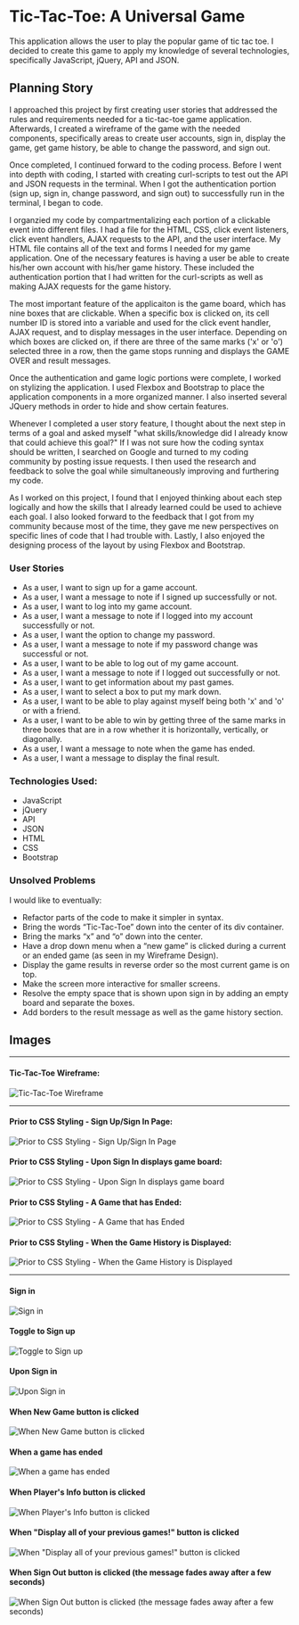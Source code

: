 # Tic-Tac-Toe: A Universal Game

This application allows the user to play the popular game of tic tac toe. I decided to create this game to apply my knowledge of several technologies, specifically JavaScript, jQuery, API and JSON.

## Planning Story

I approached this project by first creating user stories that addressed the rules and requirements needed for a tic-tac-toe game application. Afterwards, I created a wireframe of the game with the needed components, specifically areas to create user accounts, sign in, display the game, get game history, be able to change the password, and sign out.

Once completed, I continued forward to the coding process. Before I went into depth with coding, I started with creating curl-scripts to test out the API and JSON requests in the terminal. When I got the authentication portion (sign up, sign in, change password, and sign out) to successfully run in the terminal, I began to code.

I organzied my code by compartmentalizing each portion of a clickable event into different files. I had a file for the HTML, CSS, click event listeners, click event handlers, AJAX requests to the API, and the user interface. My HTML file contains all of the text and forms I needed for my game application. One of the necessary features is having a user be able to create his/her own account with his/her game history. These included the authentication portion that I had written for the curl-scripts as well as making AJAX requests for the game history.

The most important feature of the applicaiton is the game board, which has nine boxes that are clickable. When a specific box is clicked on, its cell number ID is stored into a variable and used for the click event handler, AJAX request, and to display messages in the user interface. Depending on which boxes are clicked on, if there are three of the same marks ('x' or 'o') selected three in a row, then the game stops running and displays the GAME OVER and result messages.

Once the authentication and game logic portions were complete, I worked on stylizing the application. I used Flexbox and Bootstrap to place the application components in a more organized manner. I also inserted several JQuery methods in order to hide and show certain features.

Whenever I completed a user story feature, I thought about the next step in terms of a goal and asked myself "what skills/knowledge did I already know that could achieve this goal?" If I was not sure how the coding syntax should be written, I searched on Google and turned to my coding community by posting issue requests. I then used the research and feedback to solve the goal while simultaneously improving and furthering my code.

As I worked on this project, I found that I enjoyed thinking about each step logically and how the skills that I already learned could be used to achieve each goal. I also looked forward to the feedback that I got from my community because most of the time, they gave me new perspectives on specific lines of code that I had trouble with. Lastly, I also enjoyed the designing process of the layout by using Flexbox and Bootstrap.

### User Stories
- As a user, I want to sign up for a game account.
- As a user, I want a message to note if I signed up successfully or not.
- As a user, I want to log into my game account.
- As a user, I want a message to note if I logged into my account successfully or not.
- As a user, I want the option to change my password.
- As a user, I want a message to note if my password change was successful or not.
- As a user, I want to be able to log out of my game account.
- As a user, I want a message to note if I logged out successfully or not.
- As a user, I want to get information about my past games.
- As a user, I want to select a box to put my mark down.
- As a user, I want to be able to play against myself being both 'x' and 'o' or with a friend.
- As a user, I want to be able to win by getting three of the same marks in three boxes that are in a row whether it is horizontally, vertically, or diagonally.
- As a user, I want a message to note when the game has ended.
- As a user, I want a message to display the final result.

### Technologies Used:
- JavaScript
- jQuery
- API
- JSON
- HTML
- CSS
- Bootstrap

### Unsolved Problems
I would like to eventually:
- Refactor parts of the code to make it simpler in syntax.
- Bring the words “Tic-Tac-Toe” down into the center of its div container.
- Bring the marks “x” and “o” down into the center.
- Have a drop down menu when a “new game” is clicked during a current or an ended game (as seen in my Wireframe Design).
- Display the game results in reverse order so the most current game is on top.
- Make the screen more interactive for smaller screens.
- Resolve the empty space that is shown upon sign in by adding an empty board and separate the boxes.
- Add borders to the result message as well as the game history section.

## Images

---

#### Tic-Tac-Toe Wireframe:

![Tic-Tac-Toe Wireframe](https://i.imgur.com/dfkFLjo.png)

---

#### Prior to CSS Styling - Sign Up/Sign In Page:

![Prior to CSS Styling - Sign Up/Sign In Page](https://i.imgur.com/OWFu7lO.png)


#### Prior to CSS Styling - Upon Sign In displays game board:

![Prior to CSS Styling - Upon Sign In displays game board](https://i.imgur.com/aGfI81f.png)


#### Prior to CSS Styling - A Game that has Ended:

![Prior to CSS Styling - A Game that has Ended](https://i.imgur.com/mMGoHsg.png)


#### Prior to CSS Styling - When the Game History is Displayed:

![Prior to CSS Styling - When the Game History is Displayed](https://i.imgur.com/YN6PXJT.png)

---

#### Sign in

![Sign in](https://i.imgur.com/XTSPMEH.png)


#### Toggle to Sign up

![Toggle to Sign up](https://i.imgur.com/ELJColu.png)


#### Upon Sign in

![Upon Sign in](https://i.imgur.com/joSVwes.png)


#### When New Game button is clicked

![When New Game button is clicked](https://i.imgur.com/oIM4GXR.png)


#### When a game has ended

![When a game has ended](https://i.imgur.com/UYaNZuQ.png)


#### When Player's Info button is clicked

![When Player's Info button is clicked](https://i.imgur.com/ZuAy0CT.png)


#### When "Display all of your previous games!" button is clicked

![When "Display all of your previous games!" button is clicked](https://i.imgur.com/bFKasgJ.png)


#### When Sign Out button is clicked (the message fades away after a few seconds)

![When Sign Out button is clicked (the message fades away after a few seconds)](https://i.imgur.com/uPuN9rm.png)
